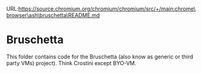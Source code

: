 URL:https://source.chromium.org/chromium/chromium/src/+/main:chrome\browser\ash\bruschetta\README.md
# Bruschetta

This folder contains code for the Bruschetta (also know as generic or third
party VMs) project). Think Crostini except BYO-VM.
